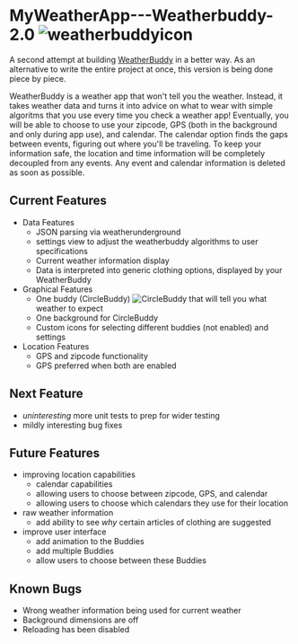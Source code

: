 # MyWeatherApp---Weatherbuddy-2.0 ![weatherbuddyicon][weatherbuddyiconlink]
A second attempt at building [WeatherBuddy] in a better way. 
As an alternative to write the entire project at once, this version is being done piece by piece.

WeatherBuddy is a weather app that won't tell you the weather. 
Instead, it takes weather data and turns it into advice on what to wear with simple algoritms that you use every time you check a weather app!
Eventually, you will be able to choose to use your zipcode, GPS (both in the background and only during app use), and calendar.
The calendar option finds the gaps between events, figuring out where you'll be traveling. 
To keep your information safe, the location and time information will be completely decoupled from any events.
Any event and calendar information is deleted as soon as possible.

## Current Features
- Data Features
  - JSON parsing via weatherunderground
  - settings view to adjust the weatherbuddy algorithms to user specifications
  - Current weather information display
  - Data is interpreted into generic clothing options, displayed by your WeatherBuddy
- Graphical Features
  - One buddy (CircleBuddy) ![CircleBuddy][circlebuddylink] that will tell you what weather to expect
  - One background for CircleBuddy
  - Custom icons for selecting different buddies (not enabled) and settings
- Location Features
  - GPS and zipcode functionality
  - GPS preferred when both are enabled

## Next Feature
- *uninteresting* more unit tests to prep for wider testing
- mildly interesting bug fixes

## Future Features
- improving location capabilities
  - calendar capabilities
  - allowing users to choose between zipcode, GPS, and calendar
  - allowing users to choose which calendars they use for their location
- raw weather information
  - add ability to see *why* certain articles of clothing are suggested
- improve user interface
  - add animation to the Buddies
  - add multiple Buddies
  - allow users to choose between these Buddies
  
## Known Bugs
- Wrong weather information being used for current weather
- Background dimensions are off
- Reloading has been disabled

[weatherbuddyiconlink]: https://www.dropbox.com/s/2jx2iddtyx6th66/IconforWeb.png?raw=true
[WeatherBuddy]: https://github.com/J-Eisen/WeatherBuddy-iOS
[circlebuddylink]: https://www.dropbox.com/s/zroecov9wxwj0bc/CircleBuddyDefault_256px_1x.png?raw=true
